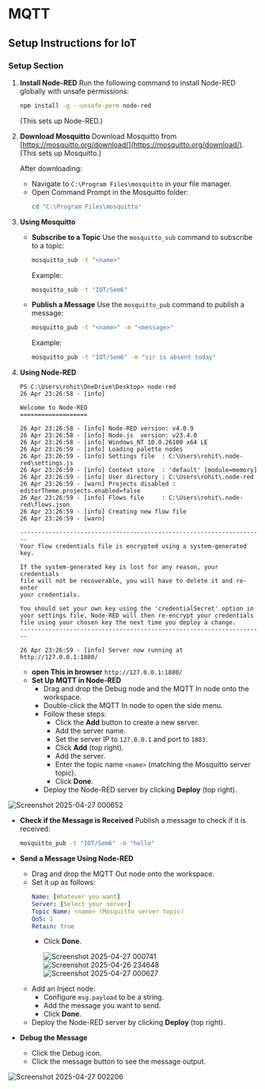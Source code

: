 # MQTT

## Setup Instructions for IoT

### Setup Section

1. **Install Node-RED**
   Run the following command to install Node-RED globally with unsafe permissions:
   ```bash
   npm install -g --unsafe-perm node-red
   ```
   (This sets up Node-RED.)

2. **Download Mosquitto**
   Download Mosquitto from [https://mosquitto.org/download/](https://mosquitto.org/download/).
   (This sets up Mosquitto.)

   After downloading:

   - Navigate to `C:\Program Files\mosquitto` in your file manager.
   - Open Command Prompt in the Mosquitto folder:
     ```bash
     cd "C:\Program Files\mosquitto"
     ```

3. **Using Mosquitto**

   - **Subscribe to a Topic**
     Use the `mosquitto_sub` command to subscribe to a topic:
     ```bash
     mosquitto_sub -t "<name>"
     ```
     Example:
     ```bash
     mosquitto_sub -t "IOT/Sem6"
     ```

   - **Publish a Message**
     Use the `mosquitto_pub` command to publish a message:
     ```bash
     mosquitto_pub -t "<name>" -m "<message>"
     ```
     Example:
     ```bash
     mosquitto_pub -t "IOT/Sem6" -m "sir is absent today"
     ```

4. **Using Node-RED**
   ```
   PS C:\Users\rohit\OneDrive\Desktop> node-red
   26 Apr 23:26:58 - [info]
   
   Welcome to Node-RED
   ===================
   
   26 Apr 23:26:58 - [info] Node-RED version: v4.0.9
   26 Apr 23:26:58 - [info] Node.js  version: v23.4.0
   26 Apr 23:26:58 - [info] Windows_NT 10.0.26100 x64 LE
   26 Apr 23:26:59 - [info] Loading palette nodes
   26 Apr 23:26:59 - [info] Settings file  : C:\Users\rohit\.node-red\settings.js
   26 Apr 23:26:59 - [info] Context store  : 'default' [module=memory]
   26 Apr 23:26:59 - [info] User directory : C:\Users\rohit\.node-red
   26 Apr 23:26:59 - [warn] Projects disabled : editorTheme.projects.enabled=false
   26 Apr 23:26:59 - [info] Flows file     : C:\Users\rohit\.node-red\flows.json
   26 Apr 23:26:59 - [info] Creating new flow file
   26 Apr 23:26:59 - [warn]
   
   ---------------------------------------------------------------------
   Your flow credentials file is encrypted using a system-generated key.
   
   If the system-generated key is lost for any reason, your credentials
   file will not be recoverable, you will have to delete it and re-enter
   your credentials.
   
   You should set your own key using the 'credentialSecret' option in
   your settings file. Node-RED will then re-encrypt your credentials
   file using your chosen key the next time you deploy a change.
   ---------------------------------------------------------------------
   
   26 Apr 23:26:59 - [info] Server now running at http://127.0.0.1:1880/
   ```
   - **open This in browser** `http://127.0.0.1:1880/`
   - **Set Up MQTT in Node-RED**
     - Drag and drop the Debug node and the MQTT In node onto the workspace.
     - Double-click the MQTT In node to open the side menu.
     - Follow these steps:
       - Click the **Add** button to create a new server.
       - Add the server name.
       - Set the server IP to `127.0.0.1` and port to `1883`.
       - Click **Add** (top right).
       - Add the server.
       - Enter the topic name `<name>` (matching the Mosquitto server topic).
       - Click **Done**.
     - Deploy the Node-RED server by clicking **Deploy** (top right).

![Screenshot 2025-04-27 000652](https://github.com/user-attachments/assets/afaebac1-297a-41c8-82d2-ade008db0a9e)

   - **Check if the Message is Received**
     Publish a message to check if it is received:
     ```bash
     mosquitto_pub -t "IOT/Sem6" -m "hello"
     ```

   - **Send a Message Using Node-RED**
     - Drag and drop the MQTT Out node onto the workspace.
     - Set it up as follows:
       ```yaml
       Name: [Whatever you want]
       Server: [Select your server]
       Topic Name: <name> (Mosquitto server topic)
       QoS: 1
       Retain: true
       ```
       - Click **Done**.
      
         ![Screenshot 2025-04-27 000741](https://github.com/user-attachments/assets/fd2ae6fa-a433-454c-ba8d-d5243a755934)
         ![Screenshot 2025-04-26 234648](https://github.com/user-attachments/assets/17e3d79a-d2f5-448f-933b-23a45f8f0a28)
         ![Screenshot 2025-04-27 000627](https://github.com/user-attachments/assets/08be99a5-368d-4809-8c52-db010658e03c)
     - Add an Inject node:
       - Configure `msg.payload` to be a string.
       - Add the message you want to send.
       - Click **Done**.
     - Deploy the Node-RED server by clicking **Deploy** (top right).
      
   - **Debug the Message**
     - Click the Debug icon.
     - Click the message button to see the message output.

![Screenshot 2025-04-27 002206](https://github.com/user-attachments/assets/44f18a2f-d079-4874-9a76-8df5c652acae)

   
